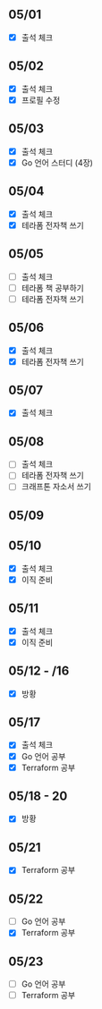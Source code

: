 ## 05/01

- [x] 출석 체크

## 05/02

- [x] 출석 체크
- [x] 프로필 수정

## 05/03 

- [x] 출석 체크
- [x] Go 언어 스터디 (4장)

## 05/04

- [x] 출석 체크
- [x] 테라폼 전자책 쓰기

## 05/05

- [ ] 출석 체크
- [ ] 테라폼 책 공부하기
- [ ] 테라폼 전자책 쓰기

## 05/06

- [x] 출석 체크
- [x] 테라폼 전자책 쓰기

## 05/07

- [x] 출석 체크

## 05/08

- [ ] 출석 체크
- [ ] 테라폼 전자책 쓰기
- [ ] 크래프톤 자소서 쓰기

## 05/09

## 05/10

- [x] 출석 체크
- [x] 이직 준비

## 05/11

- [x] 출석 체크
- [x] 이직 준비

## 05/12 - /16

- [x] 방황

## 05/17

- [x] 출석 체크
- [x] Go 언어 공부
- [x] Terraform 공부

## 05/18 - 20

- [x] 방황

## 05/21

- [x] Terraform 공부

## 05/22

- [ ] Go 언어 공부
- [x] Terraform 공부

## 05/23

- [ ] Go 언어 공부
- [ ] Terraform 공부